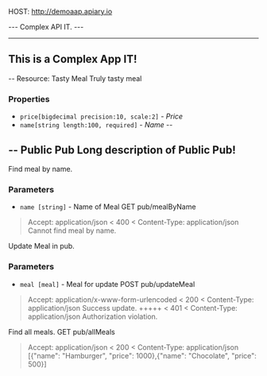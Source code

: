HOST: http://demoaap.apiary.io

--- Complex API IT. ---

---
This is a Complex App IT!
---

--
Resource: Tasty Meal
Truly tasty meal
### Properties
- `price[bigdecimal precision:10, scale:2]` - _Price_
- `name[string length:100, required]` - _Name_
--

--
Public Pub
Long description of Public Pub!
--

Find meal by name.
### Parameters
- `name [string]` - Name of Meal
GET pub/mealByName
> Accept: application/json
< 400
< Content-Type: application/json
Cannot find meal by name.

Update Meal in pub.
### Parameters
- `meal [meal]` - Meal for update
POST pub/updateMeal
> Accept: application/x-www-form-urlencoded
< 200
< Content-Type: application/json
Success update.
+++++
< 401
< Content-Type: application/json
Authorization violation.

Find all meals.
GET pub/allMeals
> Accept: application/json
< 200
< Content-Type: application/json
[{"name": "Hamburger", "price": 1000},{"name": "Chocolate", "price": 500}]


